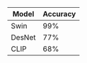 | Model   | Accuracy |
|---------|----------|
| Swin    | 99%      |
| DesNet  | 77%      |
| CLIP    | 68%      |
